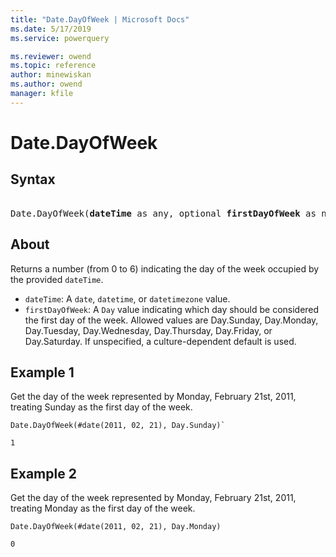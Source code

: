 ```yaml
---
title: "Date.DayOfWeek | Microsoft Docs"
ms.date: 5/17/2019
ms.service: powerquery

ms.reviewer: owend
ms.topic: reference
author: minewiskan
ms.author: owend
manager: kfile
---
```

# Date.DayOfWeek

## Syntax

<pre> 
Date.DayOfWeek(<b>dateTime</b> as any, optional <b>firstDayOfWeek</b> as nullable number) as nullable number
</pre>

## About

Returns a number (from 0 to 6) indicating the day of the week occupied by the provided <code>dateTime</code>. <ul> <li><code>dateTime</code>: A <code>date</code>, <code>datetime</code>, or <code>datetimezone</code> value.</li> <li><code>firstDayOfWeek</code>: A <code>Day</code> value indicating which day should be considered the first day of the week. Allowed values are Day.Sunday, Day.Monday, Day.Tuesday, Day.Wednesday, Day.Thursday, Day.Friday, or Day.Saturday. If unspecified, a culture-dependent default is used.</li> </ul>

## Example 1
Get the day of the week represented by Monday, February 21st, 2011, treating Sunday as the first day of the week.

```powerquery-m
Date.DayOfWeek(#date(2011, 02, 21), Day.Sunday)`
```   

`1`

## Example 2
Get the day of the week represented by Monday, February 21st, 2011, treating Monday as the first day of the week.

```powerquery-m
Date.DayOfWeek(#date(2011, 02, 21), Day.Monday)
```

`0`